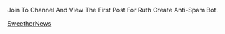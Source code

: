 Join To Channel And View The First Post For Ruth Create Anti-Spam Bot.





[SweetherNews](https://telegram.me/SweetherNews)
